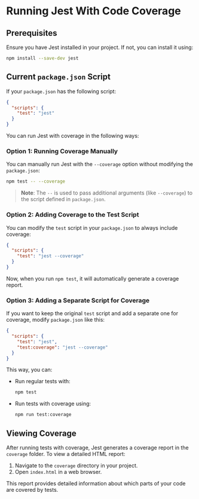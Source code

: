 
# Running Jest With Code Coverage

## Prerequisites

Ensure you have Jest installed in your project. If not, you can install it using:

```bash
npm install --save-dev jest
```

## Current `package.json` Script

If your `package.json` has the following script:

```json
{
  "scripts": {
    "test": "jest"
  }
}
```

You can run Jest with coverage in the following ways:

### Option 1: Running Coverage Manually

You can manually run Jest with the `--coverage` option without modifying the `package.json`:

```bash
npm test -- --coverage
```

> **Note**: The `--` is used to pass additional arguments (like `--coverage`) to the script defined in `package.json`.

### Option 2: Adding Coverage to the Test Script

You can modify the `test` script in your `package.json` to always include coverage:

```json
{
  "scripts": {
    "test": "jest --coverage"
  }
}
```

Now, when you run `npm test`, it will automatically generate a coverage report.

### Option 3: Adding a Separate Script for Coverage

If you want to keep the original `test` script and add a separate one for coverage, modify `package.json` like this:

```json
{
  "scripts": {
    "test": "jest",
    "test:coverage": "jest --coverage"
  }
}
```

This way, you can:

- Run regular tests with: 
  ```bash
  npm test
  ```

- Run tests with coverage using:
  ```bash
  npm run test:coverage
  ```

## Viewing Coverage

After running tests with coverage, Jest generates a coverage report in the `coverage` folder. To view a detailed HTML report:

1. Navigate to the `coverage` directory in your project.
2. Open `index.html` in a web browser.

This report provides detailed information about which parts of your code are covered by tests.

